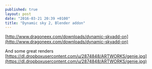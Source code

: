 ```yaml
---
published: true
layout: post
date: "2016-03-21 20:39 +0100"
title: "Dynamic sky 2, Blender addon"
---
```



[http://www.dragoneex.com/downloads/dynamic-skyadd-on](http://www.dragoneex.com/downloads/dynamic-skyadd-on)

And some great renders  
[https://dl.dropboxusercontent.com/u/2874848/ARTWORKS/genie.jpg](https://dl.dropboxusercontent.com/u/2874848/ARTWORKS/genie.jpg)
